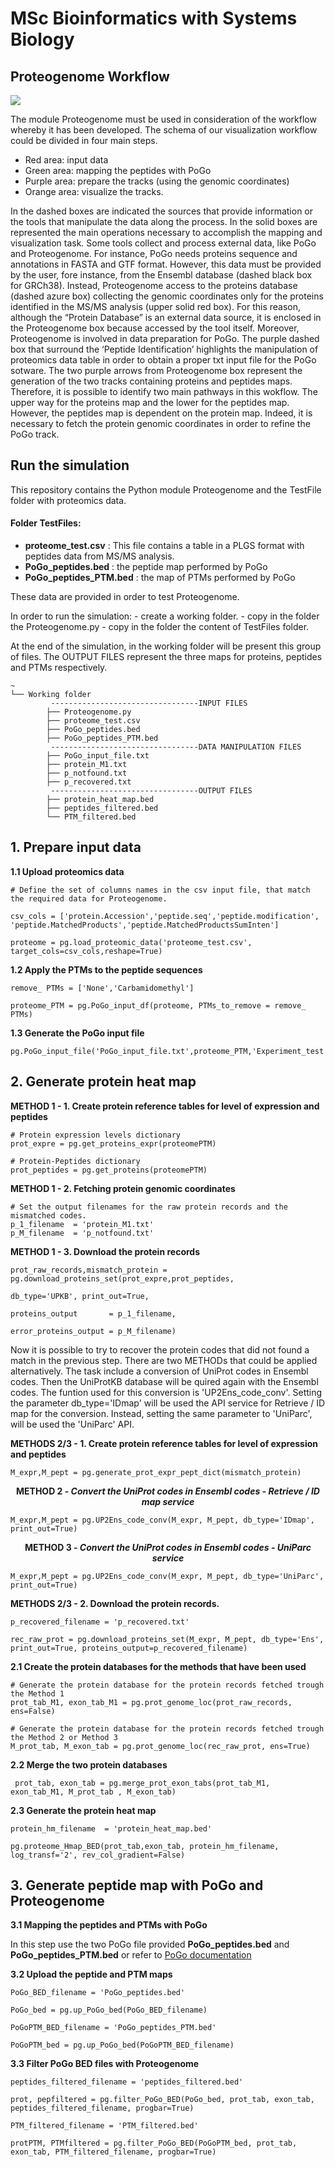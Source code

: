 # MSc Bioinformatics with Systems Biology


## Proteogenome Workflow
![](images/ProteogenomeWorkflow.JPG)


The module Proteogenome must be used in consideration of the workflow whereby it has been developed.
The schema of our visualization workflow could be divided in four main steps. 
- Red area: input data
- Green area: mapping the peptides with PoGo 
- Purple area: prepare the tracks (using the genomic coordinates) 
- Orange area: visualize the tracks.
 
In the dashed boxes are indicated the sources that provide information or the tools that manipulate the data along the process. In the solid boxes are represented the main operations necessary to accomplish the mapping and visualization task. Some tools collect and process external data, like PoGo and Proteogenome. For instance, PoGo needs proteins sequence and annotations in FASTA and GTF format. However, this data must be provided by the user, fore instance, from the Ensembl database (dashed black box for GRCh38). Instead, Proteogenome access to the proteins database (dashed azure box) collecting the genomic coordinates only for the proteins identified in the MS/MS analysis (upper solid red box). For this reason, although the “Protein Database” is an external data source, it is enclosed in the Proteogenome box because accessed by the tool itself. Moreover, Proteogenome is involved in data preparation for PoGo. The purple dashed box that surround the ‘Peptide Identification’ highlights the manipulation of proteomics data table in order to obtain a proper txt input file for the PoGo sotware.
The two purple arrows from Proteogenome box represent the generation of the two tracks containing proteins and peptides maps. Therefore, it is possible to identify two main pathways in this wokflow. The upper way for the proteins map and the lower for the peptides map. However, the peptides map is dependent on the protein map. Indeed, it is necessary to fetch the protein genomic coordinates in order to refine the PoGo track.



## Run the simulation
This repository contains the Python module Proteogenome and the TestFile folder with proteomics data. 

#### Folder TestFiles:
- **proteome_test.csv**      :  This file contains a table in a PLGS format with peptides data from MS/MS analysis. 
- **PoGo_peptides.bed**      :  the peptide map performed by PoGo
- **PoGo_peptides_PTM.bed**  :  the map of PTMs performed by PoGo


These data are provided in order to test Proteogenome.

In order to run the simulation:
	- create a working folder.
	- copy in the folder the Proteogenome.py 
	- copy in the folder the content of TestFiles folder. 

At the end of the simulation,  in the working folder will be present this group of files. The OUTPUT FILES represent the three maps for proteins, peptides and PTMs respectively.  


```
~  
└── Working folder
         ---------------------------------INPUT FILES
        ├── Proteogenome.py
        ├── proteome_test.csv
        ├── PoGo_peptides.bed
        ├── PoGo_peptides_PTM.bed
         ---------------------------------DATA MANIPULATION FILES
        ├── PoGo_input_file.txt
        ├── protein_M1.txt
        ├── p_notfound.txt
        ├── p_recovered.txt
         ---------------------------------OUTPUT FILES
        ├── protein_heat_map.bed
        ├── peptides_filtered.bed
        └── PTM_filtered.bed
```

## 1. Prepare input data
**1.1 Upload proteomics data**

    # Define the set of columns names in the csv input file, that match the required data for Proteogenome.

	csv_cols = ['protein.Accession','peptide.seq','peptide.modification', 'peptide.MatchedProducts','peptide.MatchedProductsSumInten']

    proteome = pg.load_proteomic_data('proteome_test.csv', target_cols=csv_cols,reshape=True)

**1.2	Apply the PTMs to the peptide sequences**

    remove_ PTMs = ['None','Carbamidomethyl']

    proteome_PTM = pg.PoGo_input_df(proteome, PTMs_to_remove = remove_ PTMs)

**1.3	Generate the PoGo input file**

    pg.PoGo_input_file('PoGo_input_file.txt',proteome_PTM,'Experiment_test')


## 2. Generate protein heat map
**METHOD 1 - 1. Create protein reference tables for level of expression and peptides**

    # Protein expression levels dictionary
    prot_expre = pg.get_proteins_expr(proteomePTM)

    # Protein-Peptides dictionary
    prot_peptides = pg.get_proteins(proteomePTM)

**METHOD 1 - 2. Fetching protein genomic coordinates**

    # Set the output filenames for the raw protein records and the mismatched codes.
    p_1_filename  = 'protein_M1.txt'
    p_M_filename  = 'p_notfound.txt'
**METHOD 1 - 3. Download the protein records**
     
    prot_raw_records,mismatch_protein = pg.download_proteins_set(prot_expre,prot_peptides, 
                                                                 db_type='UPKB', print_out=True,
                                                                 proteins_output       = p_1_filename, 
                                                                 error_proteins_output = p_M_filename)

Now it is possible to try to recover the protein codes that did not found a match in the previous step. There are two METHODs that could be applied alternatively. The task include a conversion of UniProt codes in Ensembl codes. Then the UniProtKB database will be quired again with the Ensembl codes. The funtion used for this conversion is 'UP2Ens_code_conv'. Setting the parameter db_type='IDmap' will be used the API service for Retrieve / ID map for the conversion. Instead, setting the same parameter to 'UniParc', will be used the 'UniParc' API.

**METHODS 2/3 - 1. Create protein reference tables for level of expression and peptides**
     
    M_expr,M_pept = pg.generate_prot_expr_pept_dict(mismatch_protein)


<p align="center"><strong>METHOD 2 - <em>Convert the UniProt codes in Ensembl codes - Retrieve / ID map service</em></strong></p>

    M_expr,M_pept = pg.UP2Ens_code_conv(M_expr, M_pept, db_type='IDmap', print_out=True)

<p align="center"><strong>METHOD 3 - <em>Convert the UniProt codes in Ensembl codes - UniParc service</em></strong></p>

	M_expr,M_pept = pg.UP2Ens_code_conv(M_expr, M_pept, db_type='UniParc', print_out=True)


**METHODS 2/3 - 2. Download the protein records.**

	p_recovered_filename = 'p_recovered.txt'

	rec_raw_prot = pg.download_proteins_set(M_expr, M_pept, db_type='Ens', print_out=True, proteins_output=p_recovered_filename)

**2.1 	Create the protein databases for the methods that have been used**

	# Generate the protein database for the protein records fetched trough the Method 1
	prot_tab_M1, exon_tab_M1 = pg.prot_genome_loc(prot_raw_records, ens=False)

	# Generate the protein database for the protein records fetched trough the Method 2 or Method 3
	M_prot_tab, M_exon_tab = pg.prot_genome_loc(rec_raw_prot, ens=True)  

**2.2	Merge the two protein databases** 

	 prot_tab, exon_tab = pg.merge_prot_exon_tabs(prot_tab_M1, exon_tab_M1, M_prot_tab , M_exon_tab)

**2.3	Generate the protein heat map**

    protein_hm_filename  = 'protein_heat_map.bed'

	pg.proteome_Hmap_BED(prot_tab,exon_tab, protein_hm_filename, log_transf='2', rev_col_gradient=False)

             
## 3.	Generate peptide map with PoGo and Proteogenome
**3.1	Mapping the peptides and PTMs with PoGo**

In this step use the two PoGo file provided **PoGo_peptides.bed** and **PoGo_peptides_PTM.bed** or refer to [PoGo documentation](https://github.com/cschlaffner/PoGo)

**3.2 	Upload the peptide and PTM maps**

	PoGo_BED_filename = 'PoGo_peptides.bed'

	PoGo_bed = pg.up_PoGo_bed(PoGo_BED_filename)

	PoGoPTM_BED_filename = 'PoGo_peptides_PTM.bed'

	PoGoPTM_bed = pg.up_PoGo_bed(PoGoPTM_BED_filename)


**3.3	Filter PoGo BED files with Proteogenome**

	peptides_filtered_filename = 'peptides_filtered.bed'

	prot, pepfiltered = pg.filter_PoGo_BED(PoGo_bed, prot_tab, exon_tab, peptides_filtered_filename, progbar=True)

	PTM_filtered_filename = 'PTM_filtered.bed'

	protPTM, PTMfiltered = pg.filter_PoGo_BED(PoGoPTM_bed, prot_tab, exon_tab, PTM_filtered_filename, progbar=True)



